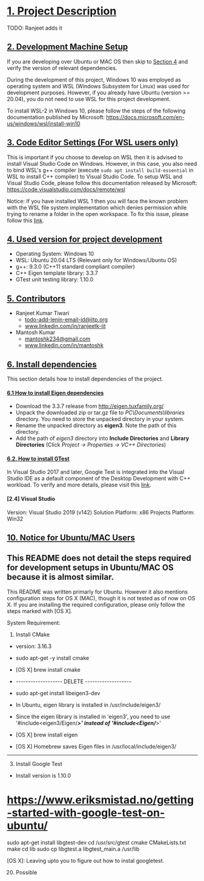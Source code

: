 # [1. Project Description](#project-description)
TODO: Ranjeet adds it

## [2. Development Machine Setup](#dev-machine-setup)
If you are developing over Ubuntu or MAC OS then skip to [Section 4](#editor-setting) and verify the version of relevant dependencies.

During the development of this project, Windows 10 was employed as operating system and WSL (Windows Subsystem for Linux) was used for development purposes. However, if you already have Ubuntu (version >= 20.04), you do not need to use WSL for this project development.

To install WSL-2 in Windows 10, please follow the steps of the following documentation published by Microsoft: https://docs.microsoft.com/en-us/windows/wsl/install-win10

## [3. Code Editor Settings (For WSL users only)](#editor-setting)
This is important if you choose to develop on WSL then it is advised to install Visual Studio Code on Windows. However, in this case, you also need to bind WSL's g++ compiler (execute `sudo apt install build-essential` in WSL to install C++ compiler) to Visual Studio Code. To setup WSL and Visual Studio Code, please follow this documentation released by Microsoft: https://code.visualstudio.com/docs/remote/wsl

Notice: If you have installed WSL 1 then you will face the known problem with the WSL file system implementation which denies permission while trying to rename a folder in the open workspace. To fix this issue, please follow this [link](https://code.visualstudio.com/docs/remote/wsl#_i-see-eaccess-permission-denied-error-trying-to-rename-a-folder-in-the-open-workspace).

## [4. Used version for project development](#project-versions)
* Operating System: Windows 10
* WSL: Ubuntu 20.04 LTS (Relevant only for Windows/Ubuntu OS)
* g++: 9.3.0 (C++11 standard compliant compiler)
* C++ Eigen template library: 3.3.7
* GTest unit testing library: 1.10.0

## [5. Contributors](#project-contributors)
- Ranjeet Kumar Tiwari
    - <todo-add-lenin-email-id@iitp.org>
    - www.linkedin.com/in/ranjeetk-iit
- Mantosh Kumar
    - <mantoshk234@gmail.com>
    - www.linkedin.com/in/mantoshk

## [6. Install dependencies](#project-install-dependencies)
This section details how to install dependencies of the project.
#### [6.1 How to install Eigen dependencies](#project-install-eigen)
- Download the 3.3.7 release from http://eigen.tuxfamily.org/
- Unpack the downloaded zip or tar.gz file to *PC\Documents\libraries* directory. You need to store the unpacked directory in your system.
- Rename the unpacked directory as **eigen3**. Note the path of this directory.
- Add the path of *eigen3* directory into  **Include Directories** and **Library Directories** 
 (Click *Project -> Properties -> VC++ Directories*)

#### [6.2. How to install GTest](#project-install-gtest)
In Visual Studio 2017 and later, Google Test is integrated into the Visual Studio IDE as a
default component of the Desktop Development with C++ workload. To verify and more details,
please visit this [link](https://docs.microsoft.com/en-us/visualstudio/test/how-to-use-google-test-for-cpp?view=vs-2019).

#### [2.4] Visual Studio
Version: Visual Studio 2019 (v142)
Solution Platform: x86
Projects Platform: Win32

## [10. Notice for Ubuntu/MAC Users](#project-notice)
This README does not detail the steps required for development setups in Ubuntu/MAC OS because it is almost similar.
----------------------------

This README was written primarly for Ubuntu. However it also mentions configuration steps for OS X (MAC), though it is not tested as of now on OS X. If you are installing the required configuration, please only follow the steps marked with [OS X].

System Requirement: 
1. Install CMake
- version: 3.16.3
- sudo apt-get -y install cmake
- [OS X] brew install cmake


- ------------------- DELETE -------------------
- sudo apt-get install libeigen3-dev

- In Ubuntu, eigen library is installed in /usr/include/eigen3/
- Since the eigen library is installed in 'eigen3', you need to use '#include<eigen3/Eigen/***>' instead of '#include<Eigen/***>'
- [OS X] brew install eigen
- [OS X] Homebrew saves Eigen files in /usr/local/include/eigen3/
--------------------------------------------------------

3. Install Google Test
- Install version is 1.10.0
# https://www.eriksmistad.no/getting-started-with-google-test-on-ubuntu/
sudo apt-get install libgtest-dev
cd /usr/src/gtest
cmake CMakeLists.txt
make
cd lib
sudo cp libgtest.a libgtest_main.a /usr/lib 

[OS X]: Leaving upto you to figure out how to instal googletest.

20. Possible 
